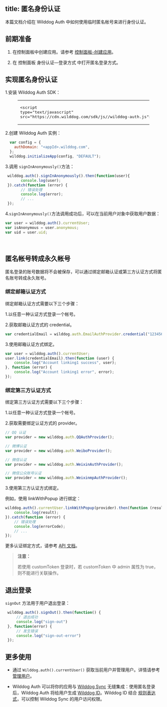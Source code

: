 
title:  匿名身份认证
---

本篇文档介绍在 Wilddog Auth 中如何使用临时匿名帐号来进行身份认证。

## 前期准备

1. 在控制面板中创建应用。请参考 [控制面板-创建应用](/console/creat.html#创建一个野狗应用)。

2. 在 控制面板 身份认证—登录方式 中打开匿名登录方式。

## 实现匿名身份认证

1.安装 Wilddog Auth SDK：
    <figure class="highlight html"><table><tbody><tr><td class="code"><pre><div class="line"><span class="tag">&lt;<span class="name">script</span> <span class="attr">type</span>=<span class="string">&quot;text/javascript&quot;</span> <span class="attr">src</span>=<span class="string">&quot;<span>ht</span>tps://cdn.wilddog.com/sdk/js/<span class="js-version"></span>/wilddog-auth.js&quot;</span>&gt;</span><span class="undefined"></span><span class="tag">&lt;/<span class="name">script</span>&gt;</span></div></pre></td></tr></tbody></table></figure>

2.创建 Wilddog Auth 实例：

```javascript
  var config = {
    authDomain: "<appId>.wilddog.com",
  };
  wilddog.initializeApp(config, "DEFAULT");
```

3.调用 `signInAnonymously()`方法：
```javascript
 wilddog.auth().signInAnonymously().then(function(user){
       console.log(user);
 }).catch(function (error) {
       // 错误处理
       console.log(error);
       // ...
 });
```

4.`signInAnonymously()`方法调用成功后，可以在当前用户对象中获取用户数据：

```javascript
var user = wilddog.auth().currentUser; 
var isAnonymous = user.anonymous; 
var uid = user.uid;
```
  ​
## 匿名帐号转成永久帐号

匿名登录的账号数据将不会被保存，可以通过绑定邮箱认证或第三方认证方式将匿名账号转成永久账号。

### 绑定邮箱认证方式

绑定邮箱认证方式需要以下三个步骤：

1.以任意一种认证方式登录一个帐号。

2.获取邮箱认证方式的 credential。

```javascript
var credentialEmail = wilddog.auth.EmailAuthProvider.credential("12345678@gmail.com", "password123");
```

3.使用邮箱认证方式绑定。

```javascript
var user = wilddog.auth().currentUser;
user.link(credentialEmail).then(function (user) {
    console.log("Account linking1 success", user);
}, function (error) {
    console.log("Account linking1 error", error);
});
```

### 绑定第三方认证方式

绑定第三方认证方式需要以下三个步骤：

1.以任意一种认证方式登录一个帐号。

2.获取需要绑定认证方式的 provider。

```javascript
// QQ 认证
var provider = new wilddog.auth.QQAuthProvider(); 

// 微博认证
var provider = new wilddog.auth.WeiboProvider();

// 微信认证
var provider = new wilddog.auth.WeixinAuthProvider();

// 微信公众账号认证
var provider = new wilddog.auth.WeixinmpAuthProvider();
```

3.使用第三方认证方式绑定。

例如，使用 linkWithPopup 进行绑定：

```javascript
wilddog.auth().currentUser.linkWithPopup(provider).then(function (result) {
    console.log(result);
}).catch(function (error) {
    // 错误处理
    console.log(errorCode);
    // ...
});
```

更多认证绑定方式，请参考 [API 文档](https://docs.wilddog.com/api/auth/web/api.html#link)。

<blockquote class="warning">
  <p><strong>注意：</strong></p>
  若使用 customToken 登录时，若 customToken 中 admin 属性为 true，则不能进行关联操作。
</blockquote>


## 退出登录

`signOut` 方法用于用户退出登录：

```javascript
 wilddog.auth().signOut().then(function() {
     // 退出成功
     console.log("sign-out")
 }, function(error) {
     // 发生错误
     console.log("sign-out-error")
 });
```

## 更多使用

- 通过 `Wilddog.auth().currentUser()` 获取当前用户并管理用户。详情请参考 [管理用户](/guide/auth/web/manageuser.html)。


- Wilddog Auth 可以将你的应用与 [Wilddog Sync](/overview/sync.html) 无缝集成：使用匿名登录后，Wilddog Auth 将给用户生成 [Wilddog ID](/guide/auth/core/concept.html#Wilddog-ID)。Wilddog ID 结合 [规则表达式](/guide/sync/rules/introduce.html)，可以控制 Wilddog Sync 的用户访问权限。